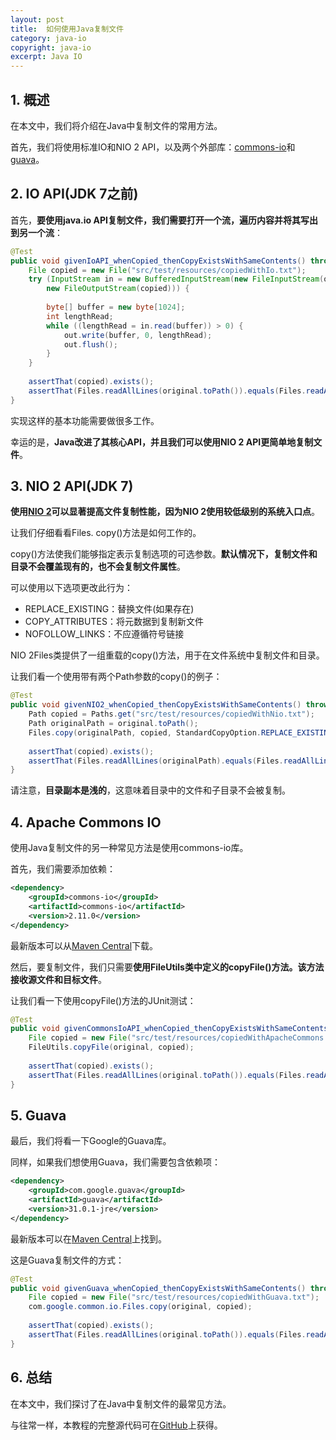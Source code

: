 ```yaml
---
layout: post
title:  如何使用Java复制文件
category: java-io
copyright: java-io
excerpt: Java IO
---
```


## 1. 概述

在本文中，我们将介绍在Java中复制文件的常用方法。

首先，我们将使用标准IO和NIO 2 API，以及两个外部库：[commons-io](https://commons.apache.org/proper/commons-io/)和[guava](https://github.com/google/guava)。

## 2. IO API(JDK 7之前)

首先，**要使用java.io API复制文件，我们需要打开一个流，遍历内容并将其写出到另一个流**：

```java
@Test
public void givenIoAPI_whenCopied_thenCopyExistsWithSameContents() throws IOException {
    File copied = new File("src/test/resources/copiedWithIo.txt");
    try (InputStream in = new BufferedInputStream(new FileInputStream(original)); OutputStream out = new BufferedOutputStream(
        new FileOutputStream(copied))) {
 
        byte[] buffer = new byte[1024];
        int lengthRead;
        while ((lengthRead = in.read(buffer)) > 0) {
            out.write(buffer, 0, lengthRead);
            out.flush();
        }
    }
 
    assertThat(copied).exists();
    assertThat(Files.readAllLines(original.toPath()).equals(Files.readAllLines(copied.toPath())));
}
```

实现这样的基本功能需要做很多工作。

幸运的是，**Java改进了其核心API，并且我们可以使用NIO 2 API更简单地复制文件**。

## 3. NIO 2 API(JDK 7)

**使用[NIO 2](https://www.baeldung.com/java-nio-2-file-api)可以显著提高文件复制性能，因为NIO 2使用较低级别的系统入口点**。

让我们仔细看看Files. copy()方法是如何工作的。

copy()方法使我们能够指定表示复制选项的可选参数。**默认情况下，复制文件和目录不会覆盖现有的，也不会复制文件属性**。

可以使用以下选项更改此行为：

-   REPLACE_EXISTING：替换文件(如果存在)
-   COPY_ATTRIBUTES：将元数据到复制新文件
-   NOFOLLOW_LINKS：不应遵循符号链接

NIO 2Files类提供了一组重载的copy()方法，用于在文件系统中复制文件和目录。

让我们看一个使用带有两个Path参数的copy()的例子：

```java
@Test
public void givenNIO2_whenCopied_thenCopyExistsWithSameContents() throws IOException {
    Path copied = Paths.get("src/test/resources/copiedWithNio.txt");
    Path originalPath = original.toPath();
    Files.copy(originalPath, copied, StandardCopyOption.REPLACE_EXISTING);
 
    assertThat(copied).exists();
    assertThat(Files.readAllLines(originalPath).equals(Files.readAllLines(copied)));
}
```

请注意，**目录副本是浅的**，这意味着目录中的文件和子目录不会被复制。

## 4. Apache Commons IO

使用Java复制文件的另一种常见方法是使用commons-io库。

首先，我们需要添加依赖：

```xml
<dependency>
    <groupId>commons-io</groupId>
    <artifactId>commons-io</artifactId>
    <version>2.11.0</version>
</dependency>
```

最新版本可以从[Maven Central](https://mvnrepository.com/artifact/commons-io/commons-io)下载。

然后，要复制文件，我们只需要**使用FileUtils类中定义的copyFile()方法。该方法接收源文件和目标文件**。

让我们看一下使用copyFile()方法的JUnit测试：

```java
@Test
public void givenCommonsIoAPI_whenCopied_thenCopyExistsWithSameContents() throws IOException {
    File copied = new File("src/test/resources/copiedWithApacheCommons.txt");
    FileUtils.copyFile(original, copied);
    
    assertThat(copied).exists();
    assertThat(Files.readAllLines(original.toPath()).equals(Files.readAllLines(copied.toPath())));
}
```

## 5. Guava

最后，我们将看一下Google的Guava库。

同样，如果我们想使用Guava，我们需要包含依赖项：

```xml
<dependency>
    <groupId>com.google.guava</groupId>
    <artifactId>guava</artifactId>
    <version>31.0.1-jre</version>
</dependency>
```

最新版本可以在[Maven Central](https://mvnrepository.com/artifact/com.google.guava/guava)上找到。

这是Guava复制文件的方式：

```java
@Test
public void givenGuava_whenCopied_thenCopyExistsWithSameContents() throws IOException {
    File copied = new File("src/test/resources/copiedWithGuava.txt");
    com.google.common.io.Files.copy(original, copied);
 
    assertThat(copied).exists();
    assertThat(Files.readAllLines(original.toPath()).equals(Files.readAllLines(copied.toPath())));
}
```

## 6. 总结

在本文中，我们探讨了在Java中复制文件的最常见方法。

与往常一样，本教程的完整源代码可在[GitHub](https://github.com/tuyucheng7/taketoday-tutorial4j/tree/master/java-core-modules/java-io-2)上获得。
